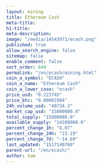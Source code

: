 ```yaml
---
layout: mining
title: Ethereum Cash
meta-title: 
h1-title: 
meta-description: 
image: "/media/14543971/ecash.png"
published: true
allow_search_engine: false
sitemap: false
enable_comment: false
sort_order: 649
permalink: "/en/ecash/mining.html"
coin_a_symbol: "ECASH"
coin_a_name: "Ethereum Cash"
coin_a_lower_case: "ecash"
price_usd: "0.223745"
price_btc: "0.00001904"
24h_volume_usd: "40734.3"
market_cap_usd: "15000000.0"
total_supply: "15000000.0"
available_supply: "14100000.0"
percent_change_1h: "8.07"
percent_change_24h: "23.19"
percent_change_7d: "-14.69"
last_updated: "1517140760"
parent-url: "/en/ecash/"
author: Sam
---
```



